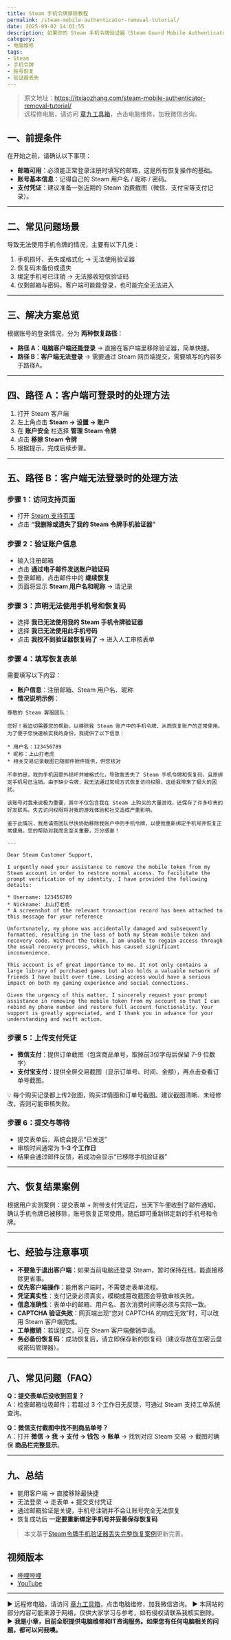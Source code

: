 ```yaml
---
title: Steam 手机令牌移除教程
permalink: /steam-mobile-authenticator-removal-tutorial/
date: 2025-09-02 14:01:55
description: 如果你的 Steam 手机令牌验证器（Steam Guard Mobile Authenticator） 丢失了，比如手机坏了、换号码了、恢复码没保存等，本教程将一步步教你如何安全地恢复账号。
category:
- 电脑维修
tags:
- Steam
- 手机令牌
- 账号恢复
- 验证器丢失
---
```


> 原文地址：<https://itxiaozhang.com/steam-mobile-authenticator-removal-tutorial/>  
> 远程修电脑，请访问 [章九工具箱](https://zhang9.com/)，点击电脑维修，加我微信咨询。 

## 一、前提条件

在开始之前，请确认以下事项：

- **邮箱可用**：必须能正常登录注册时填写的邮箱，这是所有恢复操作的基础。
- **账号基本信息**：记得自己的 Steam 用户名 / 昵称 / 密码。
- **支付凭证**：建议准备一张近期的 Steam 消费截图（微信、支付宝等支付记录）。

---

## 二、常见问题场景

导致无法使用手机令牌的情况，主要有以下几类：

1. 手机损坏、丢失或格式化 → 无法使用验证器
2. 恢复码未备份或遗失
3. 绑定手机号已注销 → 无法接收短信验证码
4. 仅剩邮箱与密码，客户端可能能登录，也可能完全无法进入

---

## 三、解决方案总览

根据账号的登录情况，分为 **两种恢复路径**：

- **路径 A：电脑客户端还能登录** → 直接在客户端里移除验证器，简单快捷。
- **路径 B：客户端无法登录** → 需要通过 Steam 网页端提交，需要填写的内容多于路径A。

---

## 四、路径 A：客户端可登录时的处理方法

1. 打开 Steam 客户端
2. 左上角点击 **Steam → 设置 → 账户**
3. 在 **账户安全** 栏选择 **管理 Steam 令牌**
4. 点击 **移除 Steam 令牌**
5. 根据提示，完成后续步骤。

---

## 五、路径 B：客户端无法登录时的处理方法

### 步骤 1：访问支持页面

- 打开 [Steam 支持页面](https://help.steampowered.com/)
- 点击 **“我删除或遗失了我的 Steam 令牌手机验证器”**

### 步骤 2：验证账户信息

- 输入注册邮箱
- 点击 **通过电子邮件发送账户验证码**
- 登录邮箱，点击邮件中的 **继续恢复**
- 页面将显示 **Steam 用户名和昵称** → 请记录

### 步骤 3：声明无法使用手机号和恢复码

- 选择 **我已无法使用我的 Steam 手机令牌验证器**
- 选择 **我已无法使用此手机号码**
- 点击 **我找不到验证器恢复码了** → 进入人工审核表单

### 步骤 4：填写恢复表单

需要填写以下内容：

- **账户信息**：注册邮箱、Steam 用户名、昵称
- **情况说明示例**：

```
尊敬的 Steam 客服团队：

您好！我迫切需要您的帮助，以移除我 Steam 账户中的手机令牌，从而恢复账户的正常使用。为了便于您快速核实我的身份，我提供了以下信息：

* 用户名：123456789
* 昵称：上山打老虎
* 相关交易记录截图已随邮件附件提供，供您核对

不幸的是，我的手机因意外损坏并被格式化，导致我丢失了 Steam 手机令牌和恢复码，且原绑定手机号已注销。由于缺少令牌，我无法通过常规方式恢复访问权限，这给我带来了极大的困扰。

该账号对我来说极为重要，其中不仅包含我在 Steam 上购买的大量游戏，还保存了许多珍贵的好友联系。失去访问权限将对我的游戏体验和社交造成严重影响。

鉴于此情况，我恳请贵团队尽快协助移除我账户中的手机令牌，以便我重新绑定手机号并恢复正常使用。您的帮助对我而言至关重要，万分感谢！

---

Dear Steam Customer Support,

I urgently need your assistance to remove the mobile token from my Steam account in order to restore normal access. To facilitate the prompt verification of my identity, I have provided the following details:

* Username: 123456789
* Nickname: 上山打老虎
* A screenshot of the relevant transaction record has been attached to this message for your reference

Unfortunately, my phone was accidentally damaged and subsequently formatted, resulting in the loss of both my Steam mobile token and recovery code. Without the token, I am unable to regain access through the usual recovery process, which has caused significant inconvenience.

This account is of great importance to me. It not only contains a large library of purchased games but also holds a valuable network of friends I have built over time. Losing access would have a serious impact on both my gaming experience and social connections.

Given the urgency of this matter, I sincerely request your prompt assistance in removing the mobile token from my account so that I can rebind my phone number and restore full account functionality. Your support is greatly appreciated, and I thank you in advance for your understanding and swift action.
```

### 步骤 5：上传支付凭证

- **微信支付**：提供订单截图（包含商品单号，取掉前3位字母后保留 7–9 位数字）
- **支付宝支付**：提供全屏交易截图（显示订单号、时间、金额），再点击查看订单号截图。

💡 每个购买记录都上传2张图，购买详情图和订单号截图。建议截图清晰、未经修改，否则可能审核失败。

### 步骤 6：提交与等待

- 提交表单后，系统会提示“已发送”
- 审核时间通常为 **1–3 个工作日**
- 结果会通过邮件反馈，若成功会显示“已移除手机验证器”

---

## 六、恢复结果案例

根据用户实测案例：提交表单 + 附带支付凭证后，当天下午便收到了邮件通知，确认手机令牌已被移除，账号恢复正常使用。随后即可重新绑定新的手机号和令牌。

---

## 七、经验与注意事项

- **不要急于退出客户端**：如果当前电脑还登录 Steam，暂时保持在线，能直接移除更省事。
- **优先客户端操作**：能用客户端时，不需要走表单流程。
- **凭证真实性**：支付记录必须真实，模糊或篡改截图会导致审核失败。
- **信息准确性**：表单中的邮箱、用户名、首次消费时间等必须与实际一致。
- **CAPTCHA 验证失败**：网页端出现“您对 CAPTCHA 的响应无效”时，可以改用 Steam 客户端完成。
- **工单撤销**：若误提交，可在 Steam 客户端撤销申请。
- **务必备份恢复码**：成功恢复后，请立即保存新的恢复码（建议存放在加密云盘或密码管理器）。

---

## 八、常见问题（FAQ）

**Q：提交表单后没收到回复？**  
A：检查邮箱垃圾邮件；若超过 3 个工作日无反馈，可通过 Steam 支持工单系统查询。

**Q：微信支付截图中找不到商品单号？**  
A：打开 **微信 → 我 → 支付 → 钱包 → 账单** → 找到对应 Steam 交易 → 截图时确保 **商品栏完整显示**。

---

## 九、总结

- 能用客户端 → 直接移除最快捷
- 无法登录 → 走表单 + 提交支付凭证
- 通过邮箱验证是关键，手机号注销并不会让账号完全无法恢复
- 恢复成功后 **一定要重新绑定手机号并妥善保存恢复码**

> 本文基于[Steam令牌手机验证器丢失完整恢复案例](https://itxiaozhang.com/steam-token-mobile-verifier-loss-recovery-case/)更新完善。

## 视频版本

- [哔哩哔哩](https://space.bilibili.com/3546607630944387)
- [YouTube](https://www.youtube.com/@itxiaozhang)

---
▶ 远程修电脑，请访问 [章九工具箱](https://zhang9.com/)，点击电脑维修，加我微信咨询。 
▶ 本网站的部分内容可能来源于网络，仅供大家学习与参考，如有侵权请联系我核实删除。  
▶ **我是小章，目前全职提供电脑维修和IT咨询服务。如果您有任何电脑相关的问题，都可以问我噢。**  
